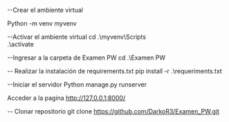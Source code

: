 --Crear el ambiente virtual

Python -m venv myvenv

--Activar el ambiente virtual
cd .\myvenv\Scripts\
.\actívate

--Ingresar a la carpeta de Examen PW
cd .\Examen PW

-- Realizar la instalación de requirements.txt
pip install -r .\requeriments.txt

--Iniciar el servidor
Python manage.py runserver

Acceder a la pagina
http://127.0.0.1:8000/

-- Clonar repositorio
git clone https://github.com/DarkoR3/Examen_PW.git
